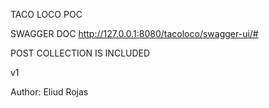 TACO LOCO 
POC

SWAGGER DOC
http://127.0.0.1:8080/tacoloco/swagger-ui/#

POST COLLECTION IS INCLUDED

v1

Author: Eliud Rojas